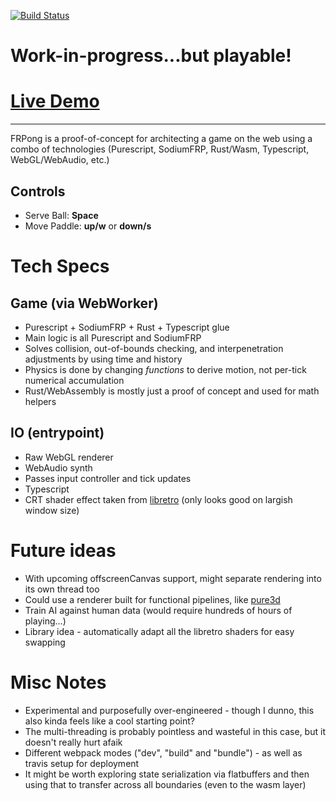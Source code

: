 [![Build Status](https://travis-ci.org/dakom/frpong.svg?branch=master)](https://travis-ci.org/dakom/frpong)


# Work-in-progress...but playable! 

# [Live Demo](https://dakom.github.io/frpong)
----

FRPong is a proof-of-concept for architecting a game on the web using a combo of technologies (Purescript, SodiumFRP, Rust/Wasm, Typescript, WebGL/WebAudio, etc.)


## Controls

* Serve Ball: **Space**
* Move Paddle: **up/w** or **down/s**

# Tech Specs

## Game (via WebWorker)

* Purescript + SodiumFRP + Rust + Typescript glue
* Main logic is all Purescript and SodiumFRP
* Solves collision, out-of-bounds checking, and interpenetration adjustments by using time and history
* Physics is done by changing _functions_ to derive motion, not per-tick numerical accumulation 
* Rust/WebAssembly is mostly just a proof of concept and used for math helpers

## IO (entrypoint) 

* Raw WebGL renderer
* WebAudio synth 
* Passes input controller and tick updates 
* Typescript
* CRT shader effect taken from [libretro](https://github.com/libretro/glsl-shaders/blob/master/crt/shaders/crt-pi.glsl) (only looks good on largish window size)

# Future ideas

* With upcoming offscreenCanvas support, might separate rendering into its own thread too
* Could use a renderer built for functional pipelines, like [pure3d](https://github.com/dakom/pure3d)
* Train AI against human data (would require hundreds of hours of playing...)
* Library idea - automatically adapt all the libretro shaders for easy swapping

# Misc Notes

* Experimental and purposefully over-engineered - though I dunno, this also kinda feels like a cool starting point? 
* The multi-threading is probably pointless and wasteful in this case, but it doesn't really hurt afaik
* Different webpack modes ("dev", "build" and "bundle") - as well as travis setup for deployment
* It might be worth exploring state serialization via flatbuffers and then using that to transfer across all boundaries (even to the wasm layer)
